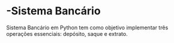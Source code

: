 # -Sistema Bancário
Sistema Bancário em Python tem como objetivo implementar três operações essenciais: depósito, saque e extrato. 
